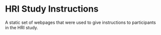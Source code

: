 # HRI Study Instructions

A static set of webpages that were used to give instructions to participants in the HRI study.
